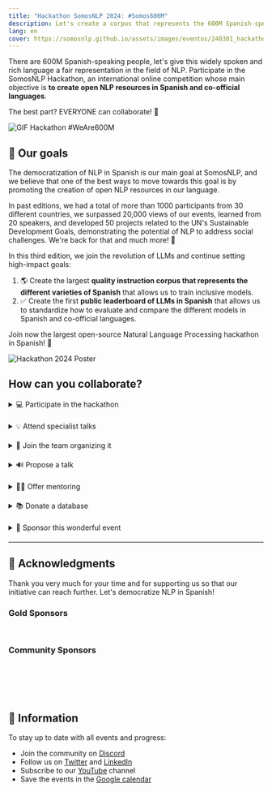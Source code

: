```yaml
---
title: "Hackathon SomosNLP 2024: #Somos600M"
description: Let's create a corpus that represents the 600M Spanish-speaking people and standardize how to evaluate our LLMs.
lang: en
cover: https://somosnlp.github.io/assets/images/eventos/240301_hackathon.jpg
---
```


There are 600M Spanish-speaking people, let's give this widely spoken and rich language a fair representation in the field of NLP. Participate in the SomosNLP Hackathon, an international online competition whose main objective is **to create open NLP resources in Spanish and co-official languages**.

The best part? EVERYONE can collaborate! 🎉

![GIF Hackathon #WeAre600M](https://somosnlp.github.io/assets/images/eventos/240301_hackathon.gif)

## 🚀 Our goals

The democratization of NLP in Spanish is our main goal at SomosNLP, and we believe that one of the best ways to move towards this goal is by promoting the creation of open NLP resources in our language.

In past editions, we had a total of more than 1000 participants from 30 different countries, we surpassed 20,000 views of our events, learned from 20 speakers, and developed 50 projects related to the UN's Sustainable Development Goals, demonstrating the potential of NLP to address social challenges. We're back for that and much more! 💪

In this third edition, we join the revolution of LLMs and continue setting high-impact goals:
1. 🌎 Create the largest **quality instruction corpus that represents the different varieties of Spanish** that allows us to train inclusive models.
2. ✅ Create the first **public leaderboard of LLMs in Spanish** that allows us to standardize how to evaluate and compare the different models in Spanish and co-official languages.

Join now the largest open-source Natural Language Processing hackathon in Spanish! 🚀

![Hackathon 2024 Poster](https://somosnlp.github.io/assets/images/eventos/240301_hackathon.jpg)

<!--
## 🚀 How you can collaborate

- [💻 Participate in the hackathon and/or attend specialist talks](https://hackathonsomosnlp2024.eventbrite.com/?aff=w)
- [🤗 Join the team organizing it](https://forms.gle/radg18NMLRZMPu38A)
- [🙌 Sponsor this wonderful event](https://somosnlp.org/hackathon-2024/sponsorships)
- [🔊 Propose a talk](https://somosnlp.org/hackathon-2024/talks)
- [🧑‍🏫 Offer mentoring](https://forms.gle/7UmsVDnFmNo1pCrf9)
- [📚 Donate a database](https://somosnlp.org/donateyourcorpus)
 -->

## How can you collaborate?

<details  style="margin-bottom: 20px;">
<summary>💻 Participate in the hackathon</summary>

By joining this hackathon, you will have the opportunity to collaborate in creating quality and inclusive LLMs in your language. Apply your knowledge to overcome the challenges of each stage of your LLM's development: corpus creation, training, and evaluation.

**Each participating team (1-5 people) will generate an instruction corpus, train their LLM, and create a demo to share their great work with the community.**

At SomosNLP, we want to encourage you to participate regardless of your current knowledge. We will organize practical workshops and mentoring sessions so that both research institute groups and undergraduate student groups can participate, all projects add up!

<center><a href="https://hackathonsomosnlp2024.eventbrite.com/?aff=w" target="_blank" style="background-color:#FACC15; color:white; padding:10px 20px; text-decoration:none; border-radius:5px;">💻 Register now ("Hackathon + Talleres")</a></center>
</details>

<details  style="margin-bottom: 20px;">
<summary>💡 Attend specialist talks</summary>

At SomosNLP, we believe that training is also a way to collaborate with the future of NLP in Spanish. During the Tuesdays of March, various keynotes will be given by professionals in the world of Natural Language Processing. These events are free and open to everyone.

And until March arrives? [The recordings of previous talks are available!](https://www.youtube.com/playlist?list=PLTA-KAy8nxaCDc0IJpLac-3csiAepV546) on our YouTube channel. This is a great opportunity to learn from experts and get inspired for your own projects.

<center><a href="https://hackathonsomosnlp2024.eventbrite.com/?aff=w" target="_blank" style="background-color:#FACC15; color:white; padding:10px 20px; text-decoration:none; border-radius:5px;">💻 Register now</a></center>
</details>

<details  style="margin-bottom: 20px;">
<summary>🤗 Join the team organizing it</summary>

Being part of the organizing team is a unique experience that allows you to contribute directly to the success of the hackathon. You will work closely with experts in the field, learn about the latest trends in NLP, and help create an inclusive and diverse community.

If you are interested in joining the organizing team, please fill out the form below, and we will contact you with more information.

<center><a href="https://forms.gle/radg18NMLRZMPu38A" target="_blank" style="background-color:#FACC15; color:white; padding:10px 20px; text-decoration:none; border-radius:5px;">🤗 Join now</a></center>
</details>

<details  style="margin-bottom: 20px;">
<summary>🔊 Propose a talk</summary>

Do you have expertise in NLP or a related field? Share your knowledge with the community by proposing a talk for the hackathon. This is a great way to contribute to the education of participants and the growth of NLP in Spanish.

Please fill out the form with your proposal, and we will get back to you with more details.

<center><a href="https://somosnlp.org/en/hackathon-2024/ponencias" target="_blank" style="background-color:#FACC15; color:white; padding:10px 20px; text-decoration:none; border-radius:5px;">🔊 Propose now</a></center>
</details>

<details  style="margin-bottom: 20px;">
<summary>🧑‍🏫 Offer mentoring</summary>

Mentors play a crucial role in guiding teams through the hackathon process, from ideation to implementation. If you have experience in NLP and want to help teams succeed, consider becoming a mentor.

Your guidance can make a significant difference in the outcome of projects and the learning experience of participants.

<center><a href="https://forms.gle/7UmsVDnFmNo1pCrf9" target="_blank" style="background-color:#FACC15; color:white; padding:10px 20px; text-decoration:none; border-radius:5px;">🧑‍🏫 Apply now</a></center>
</details>

<details  style="margin-bottom: 20px;">
<summary>📚 Donate a database</summary>

Databases are the foundation of NLP projects. By donating a database, you contribute valuable resources that can help teams develop innovative solutions. If you have a database that could be useful for the hackathon, please consider donating it.

Your contribution will be acknowledged, and you will be helping to advance NLP in Spanish.

<center><a href="mailto:info@somosnlp.org" target="_blank" style="background-color:#FACC15; color:white; margin:20px 20px; padding:10px 20px; text-decoration:none; border-radius:5px;">📝 Contact us!</a></center>

</details>

<details  style="margin-bottom: 20px;">
<summary>🙌 Sponsor this wonderful event</summary>

Your support as a sponsor will help us make the hackathon a success and contribute to the development of NLP in Spanish. Sponsors have the opportunity to gain visibility in the NLP community, connect with talented individuals, and demonstrate their commitment to advancing technology in Spanish-speaking countries.

For more information on sponsorship opportunities, please visit our website or contact us directly.

<center><a href="https://somosnlp.org/en/hackathon-2024/patrocinios" target="_blank" style="background-color:#FACC15; color:white; padding:10px 20px; text-decoration:none; border-radius:5px;">🙌 Sponsor now</a></center>
</details>

---

## 👏 Acknowledgments

Thank you very much for your time and for supporting us so that our initiative can reach further. Let's democratize NLP in Spanish!

### Gold Sponsors

<div style="display: grid; grid-template-columns: repeat(3, 1fr); gap: 10px 50px; justify-items: center; align-items: center;">
<SponsorInfo sponsor="Argilla" url="http://somosnlp.org/patrocinios/argilla"
logo="https://somosnlp.github.io/assets/images/patrocinios/Argilla.svg"
logo_dark="https://somosnlp.github.io/assets/images/patrocinios/Argilla.svg" />

<SponsorInfo sponsor="Hugging Face" url="http://somosnlp.org/patrocinios/huggingface"
logo="https://somosnlp.github.io/assets/images/patrocinios/HuggingFace.svg"
logo_dark="https://somosnlp.github.io/assets/images/patrocinios/HuggingFace.svg" />

<SponsorInfo sponsor="Instituto de Ingeniería del Conocimiento" url="http://somosnlp.org/patrocinios/iic"
logo="https://somosnlp.github.io/assets/images/patrocinios/iic.bmp"
logo_dark="https://somosnlp.github.io/assets/images/patrocinios/iic_dark.bmp" />

<SponsorInfo sponsor="Calamo&Cran" url="https://www.calamoycran.com/"
logo="https://somosnlp.github.io/assets/images/patrocinios/Calamo&Cran.png"
logo_dark="https://somosnlp.github.io/assets/images/patrocinios/Calamo&Cran_dark.png" />

<SponsorInfo sponsor="LenguajeNatural.AI" url="https://lenguajenatural.ai"
logo="https://somosnlp.github.io/assets/images/patrocinios/LenguajeNaturalAI.jpeg"
logo_dark="https://somosnlp.github.io/assets/images/patrocinios/LenguajeNaturalAI.jpeg" />

<SponsorInfo sponsor="Impulse Data & AI Conference" url="https://latam-ai.com/"
logo="https://somosnlp.github.io/assets/images/patrocinios/ImpulseAI.png"
logo_dark="https://somosnlp.github.io/assets/images/patrocinios/ImpulseAI_dark.png" />

<SponsorInfo sponsor="Universidad de Puerto Rico" url="https://upr.edu"
logo="https://somosnlp.github.io/assets/images/patrocinios/UPR.png"
logo_dark="https://somosnlp.github.io/assets/images/patrocinios/UPR.png" />

<SponsorInfo sponsor="Yamato" url="https://yamato.digital"
logo="https://somosnlp.github.io/assets/images/patrocinios/YAMATO.png"
logo_dark="https://somosnlp.github.io/assets/images/patrocinios/YAMATO_dark.png" />

</div>

### Community Sponsors

<div style="display: grid; grid-template-columns: repeat(5, 1fr); gap: 10px 50px; justify-items: center; align-items: center;">

<SponsorInfo sponsor="AlexFocus" url="https://www.youtube.com/watch?v=UboQG4M3Sx0&list=PLTA-KAy8nxaASMwEUWkkTfMaDxWBxn-8J"
logo="https://somosnlp.github.io/assets/images/patrocinios/AlexFocus.jpeg"
logo_dark="https://somosnlp.github.io/assets/images/patrocinios/AlexFocus.jpeg" />

<SponsorInfo sponsor="Mujeres Tech" url="http://somosnlp.org/patrocinios/mujeres-tech"
logo="https://somosnlp.github.io/assets/images/patrocinios/MujeresTech.png"
logo_dark="https://somosnlp.github.io/assets/images/patrocinios/MujeresTech.png" />

<SponsorInfo sponsor="Proyecto ILENIA" url="https://proyectoilenia.es"
logo="https://somosnlp.github.io/assets/images/patrocinios/ILENIA.png"
logo_dark="https://somosnlp.github.io/assets/images/patrocinios/ILENIA_dark.png" />

<SponsorInfo sponsor="Sociedad Española para el Procesamiento del Lenguaje Natural" url="https://www.sepln.org"
logo="https://somosnlp.github.io/assets/images/patrocinios/SEPLN.png"
logo_dark="https://somosnlp.github.io/assets/images/patrocinios/SEPLN.png" />

<SponsorInfo sponsor="DiverTLes" url="http://somosnlp.org/patrocinios/divertles"
logo="https://somosnlp.github.io/assets/images/patrocinios/DiverTLes.png"
logo_dark="https://somosnlp.github.io/assets/images/patrocinios/DiverTLes_dark.png" />

<SponsorInfo sponsor="Saturdays AI" url="http://somosnlp.org/patrocinios/saturdays-ai"
logo="https://somosnlp.github.io/assets/images/patrocinios/SaturdaysAI.png"
logo_dark="https://somosnlp.github.io/assets/images/patrocinios/SaturdaysAI.png" />

<SponsorInfo sponsor="Women Tech Global Conference" url="http://somosnlp.org/comunidad"
logo="https://somosnlp.github.io/assets/images/patrocinios/WomenTechNetwork.png"
logo_dark="https://somosnlp.github.io/assets/images/patrocinios/WomenTechNetwork.png" />

<SponsorInfo sponsor="Spain AI" url="http://somosnlp.org/patrocinios/spain-ai"
logo="https://somosnlp.github.io/assets/images/patrocinios/SpainAI.png"
logo_dark="https://somosnlp.github.io/assets/images/patrocinios/SpainAI_dark.png" />

<SponsorInfo sponsor="Big Onion" url="http://somosnlp.org/patrocinios/big-onion"
logo="https://somosnlp.github.io/assets/images/patrocinios/BigOnion.jpg"
logo_dark="https://somosnlp.github.io/assets/images/patrocinios/BigOnion.jpg" />

<SponsorInfo sponsor="Universidad Nacional de Loja" url="https://unl.edu.ec"
logo="https://somosnlp.github.io/assets/images/patrocinios/UNL_square.png"
logo_dark="https://somosnlp.github.io/assets/images/patrocinios/UNL_square.png" />

</div>

## 🤗 Information

To stay up to date with all events and progress:
- Join the community on [Discord](https://discord.com/invite/my8w7JUxZR)
- Follow us on [Twitter](https://twitter.com/somosnlp_) and [LinkedIn](https://www.linkedin.com/company/somosnlp)
- Subscribe to our [YouTube](https://www.youtube.com/c/somosnlp?sub_confirmation=1) channel
- Save the events in the [Google calendar](https://calendar.google.com/calendar/u/0?cid=ZWM3MGZhODIzNmYyNzBlMTYwYzFiMjdhNDgzZWMyMjA1ZjQwYzUyN2E5N2MwZTJhZmY0OTcwZDZmZjBkYzQyMEBncm91cC5jYWxlbmRhci5nb29nbGUuY29t)
